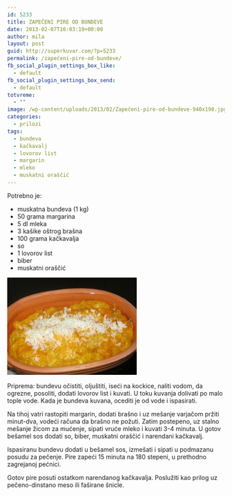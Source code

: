```yaml
---
id: 5233
title: ZAPEČENI PIRE OD BUNDEVE
date: 2013-02-07T16:03:19+00:00
author: mila
layout: post
guid: http://superkuvar.com/?p=5233
permalink: /zapečeni-pire-od-bundeve/
fb_social_plugin_settings_box_like:
  - default
fb_social_plugin_settings_box_send:
  - default
totvreme:
  - ""
image: /wp-content/uploads/2013/02/Zapečeni-pire-od-bundeve-940x198.jpg
categories:
  - prilozi
tags:
  - bundeva
  - kačkavalj
  - lovorov list
  - margarin
  - mleko
  - muskatni oraščić
---
```

Potrebno je:

  * muskatna bundeva (1 kg)
  * 50 grama margarina
  * 5 dl mleka
  * 3 kašike oštrog brašna
  * 100 grama kačkavalja
  * so
  * 1 lovorov list
  * biber
  * muskatni oraščić

<img class="alignnone size-medium wp-image-5234" src="/wp-content/uploads/2013/02/Zapečeni-pire-od-bundeve-300x225.jpg" alt="Zapečeni pire od bundeve" width="300" height="225" /> 

Priprema: bundevu očistiti, oljuštiti, iseći na kockice, naliti vodom, da ogrezne, posoliti, dodati lovorov list i kuvati. U toku kuvanja dolivati po malo tople vode. Kada je bundeva kuvana, ocediti je od vode i ispasirati.

Na tihoj vatri rastopiti margarin, dodati brašno i uz mešanje varjačom pržiti minut-dva, vodeći računa da brašno ne požuti. Zatim postepeno, uz stalno mešanje žicom za mućenje, sipati vruće mleko i kuvati 3-4 minuta. U gotov bešamel sos dodati so, biber, muskatni oraščić i narendani kačkavalj.

Ispasiranu bundevu dodati u bešamel sos, izmešati i sipati u podmazanu posudu za pečenje. Pire zapeći 15 minuta na 180 stepeni, u prethodno zagrejanoj pećnici.

Gotov pire posuti ostatkom narendanog kačkavalja. Poslužiti kao prilog uz pečeno-dinstano meso ili faširane šnicle.